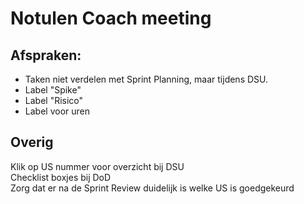# Notulen Coach meeting

## Afspraken:
* Taken niet verdelen met Sprint Planning, maar tijdens DSU.
* Label "Spike"
* Label "Risico"
* Label voor uren

## Overig


Klik op US nummer voor overzicht bij DSU \
Checklist boxjes bij DoD \
Zorg dat er na de Sprint Review duidelijk is welke US is goedgekeurd
